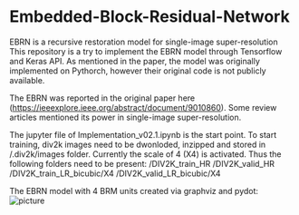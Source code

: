 # Embedded-Block-Residual-Network
EBRN is a recursive restoration model for single-image super-resolution
This repository is a try to implement the EBRN model through Tensorflow and Keras API. As mentioned in the paper, the model was originally implemented on Pythorch, however their original code is not publicly available.

The EBRN was reported in the original paper here (https://ieeexplore.ieee.org/abstract/document/9010860). Some review articles mentioned its power in single-image super-resolution.

The jupyter file of Implementation_v02.1.ipynb is the start point.
To start training, div2k images need to be dwonloded, inzipped and stored in /.div2k/images folder. Currently the scale of 4 (X4) is activated. Thus the following folders need to be present:
/DIV2K_train_HR
/DIV2K_valid_HR
/DIV2K_train_LR_bicubic/X4 
/DIV2K_valid_LR_bicubic/X4

The EBRN model with 4 BRM units created via graphviz and pydot: ![picture](https://github.com/alilajevardi/Embedded-Block-Residual-Network/blob/master/assets/SR_EBRNet_v02.1.png)
